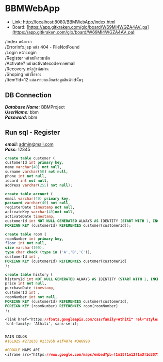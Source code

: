 # BBMWebApp

- Link: [http://localhost:8080/BBMWebApp/index.html](http://localhost:8080/BBMWebApp/index.html)
- Board: [https://app.gitkraken.com/glo/board/W69Ml4WGZA4AV_pa](https://app.gitkraken.com/glo/board/W69Ml4WGZA4AV_pa)

/index หน้าแรก  
/ErrorInfo.jsp หน้า 404 - FileNotFound  
/Login หน้าLogin  
/Register หน้าสมัครสมาชิก  
/Activate? หน้าactivatecodeจากemail  
/Recovery หน้ากู้รหัสผ่าน  
/Shoping หน้าซื้อของ  
/Item?id=12 แสดงรายละเอียดข้อมูลสินค้าidนั้นๆ  

## DB Connection

***Database Name:*** BBMProject  
***UserName:*** bbm  
***Password:*** bbm  

## Run sql - Register
***email:*** admin@mail.com  
***Pass:*** 12345  

```sql
create table customer (
customerId int primary key,
name varchar(40) not null,
surname varchar(50) not null,
phone int not null,
idcard int not null,
address varchar(255) not null);
```

```sql
create table account (
email varchar(40) primary key,
password varchar(40) not null,
registerDate timestamp not null,
activateKey varchar(40)not null,
activateDate timestamp,
customerId int NOT NULL GENERATED ALWAYS AS IDENTITY (START WITH 1, INCREMENT BY 1),
FOREIGN KEY (customerId) REFERENCES customer(customerId));
```

```sql
create table room (
roomNumber int primary key,
floor int not null,
size varchar(100),
type char check (type in ('A','B','C')),
customerId int ,
FOREIGN KEY (customerId) REFERENCES customer(customerId)
);
```

```sql
create table history (
historyId int NOT NULL GENERATED ALWAYS AS IDENTITY (START WITH 1, INCREMENT BY 1) primary key,
price int not null,
purchaseDate timestamp,
customerId int ,
roomNumber int not null,
FOREIGN KEY (customerId) REFERENCES customer(customerId),
FOREIGN KEY (roomNumber) REFERENCES room(roomNumber)
);
```

```css
<link href="https://fonts.googleapis.com/css?family=Athiti" rel="stylesheet">
font-family: 'Athiti', sans-serif;


MAIN COLOR
#161925 #272838 #23395b #1f487e #3e6990

#GOOGLE MAPS API
<iframe src="https://www.google.com/maps/embed?pb=!1m18!1m12!1m3!1d3877.1075395961643!2d100.49168871485426!3d13.651221803294094!2m3!1f0!2f0!3f0!3m2!1i1024!2i768!4f13.1!3m3!1m2!1s0x30e2a251bb6b0cf1%3A0xf656e94ff13324ad!2z4Lih4Lir4Liy4Lin4Li04LiX4Lii4Liy4Lil4Lix4Lii4LmA4LiX4LiE4LmC4LiZ4LmC4Lil4Lii4Li14Lie4Lij4Liw4LiI4Lit4Lih4LmA4LiB4Lil4LmJ4Liy4LiY4LiZ4Lia4Li44Lij4Li1!5e0!3m2!1sth!2sth!4v1541069121306" width="600" height="450" frameborder="0" style="border:0" allowfullscreen></iframe>
